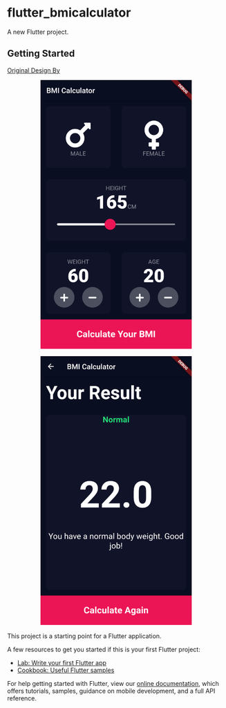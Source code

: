# flutter_bmicalculator

A new Flutter project.

## Getting Started

<a href="https://dribbble.com/shots/4585382-Simple-BMI-Calculator">Original Design By</a>

<p align="center">
  <img src="https://github.com/VipulDamor/flutter_bmi_calculator/blob/master/images/Screenshot_1629200376.png" width="350"  title="hover text">
 </p>

 <p align="center">
   <img src="https://github.com/VipulDamor/flutter_bmi_calculator/blob/master/images/Screenshot_1629200378.png" width="350"  title="hover text">
  </p>



This project is a starting point for a Flutter application.

A few resources to get you started if this is your first Flutter project:

- [Lab: Write your first Flutter app](https://flutter.dev/docs/get-started/codelab)
- [Cookbook: Useful Flutter samples](https://flutter.dev/docs/cookbook)

For help getting started with Flutter, view our
[online documentation](https://flutter.dev/docs), which offers tutorials,
samples, guidance on mobile development, and a full API reference.
